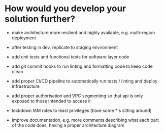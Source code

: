 # How would you develop your solution further?

- make architecture more resilient and highly available, e.g. multi-region deployment
- after testing in dev, replicate to staging environment

- add unit tests and functional tests for software layer code
- add git commit hooks to run linting and formatting code to keep code clean
- add proper CI/CD pipeline to automatically run tests / linting and deploy infrastructure

- add proper authorisation and VPC segmenting so that api is only exposed to those intended to access it
- lockdown IAM roles to least privileges (have some \*'s sitting around)

- improve documentation, e.g. more comments describing what each part of the code does, having a proper architecture diagram
